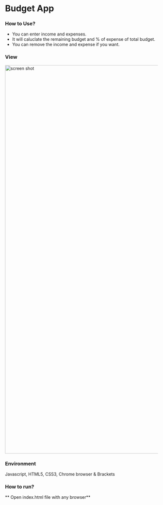 # Budget App

### How to Use?
* You can enter income and expenses.
* It will caluclate the remaining budget and % of expense of total budget.
* You can remove the income and expense if you want.

### View
<img width="1280" alt="screen shot" src="https://user-images.githubusercontent.com/26859920/29298844-56d344b0-8130-11e7-8ce2-0d13c408a54d.png">

### Environment

Javascript, HTML5, CSS3, Chrome browser & Brackets 

### How to run?

** Open index.html file with any browser**
